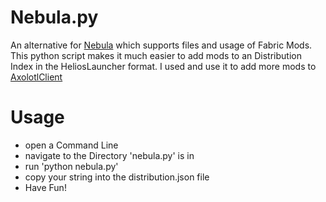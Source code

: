 # Nebula.py
An alternative for [Nebula](https://github.com/dscalzi/Nebula) which supports files and usage of Fabric Mods.
This python script makes it much easier to add mods to an Distribution Index in the HeliosLauncher format.
I used and use it to add more mods to [AxolotlClient](https://github.com/moehreag/AxolotlClient)

# Usage

- open a Command Line
- navigate to the Directory 'nebula.py' is in
- run 'python nebula.py'
- copy your string into the distribution.json file
- Have Fun!
